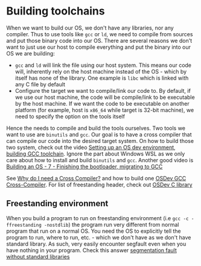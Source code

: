 # Building toolchains

When we want to build our OS, we don't have any libraries, nor any compiler. Thus to use tools like `gcc` or `ld`, we need to compile from sources and put those binary code into our OS. There are several reasons we don't want to just use our host to compile everything and put the binary into our OS we are building:

- `gcc` and `ld` will link the file using our host system. This means our code will, inherently rely on the host machine instead of the OS - which by itself has none of the library. One example is `libc` which is linked with any C file by default
- Configure the target we want to compile/link our code to. By default, if we use our host machine, the code will be compile/link to be executable by the host machine. If we want the code to be executable on another platform (for example, host is `x86_64` while target is 32-bit machine), we need to specify the option on the tools itself

Hence the needs to compile and build the tools ourselves. Two tools we want to use are `binutils` and `gcc`. Our goal is to have a cross compiler that can compile our code into the desired target system. On how to build those two system, check out the video [Setting up an OS dev environment, building GCC toolchain](https://www.youtube.com/watch?v=TgIdFVOV_0U&t=8m). Ignore the part about Windows WSL as we only care about how to install and build `binutils` and `gcc`. Another good video is [Building an OS - 7 - Finishing the bootloader, migrating to GCC](https://www.youtube.com/watch?v=qr8d7bZLPHg)

See [Why do I need a Cross Compiler?](https://wiki.osdev.org/Why_do_I_need_a_Cross_Compiler%3F) and how to build one [OSDev GCC Cross-Compiler](https://wiki.osdev.org/GCC_Cross_Compiler). For list of freestanding header, check out [OSDev C library](https://wiki.osdev.org/C_Library)

## Freestanding environment

When you build a program to run on freestanding environment (i.e `gcc -c -ffreestanding -nostdlib`) the program run very different from normal program that run on a normal OS. You need the OS to explicitly tell the program to run, where to run, etc. - which we don't have as we don't have standard library. As such, very easily encounter segfault even when you have nothing in your program. Check this answer [segmentation fault without standard libraries](https://stackoverflow.com/questions/72160318/segmentation-fault-without-standard-libraries)